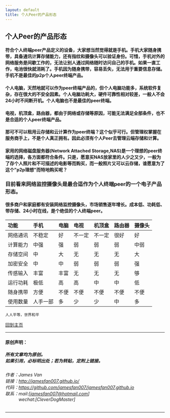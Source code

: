 ```yaml
---
layout: default
title: 个人Peer的产品形态
---
```


## 个人Peer的产品形态

#### 符合个人终端peer产品定义的设备，大家想当然觉得就是手机。手机大家随身携带，具备通讯计算存储能力，还有指纹和摄像头可以验证身份。可惜，手机对外的网络服务是间歇工作的，无法让别人通过网络随时访问自己的手机。如果一直工作，电池很快就消耗了。手机因为随身携带，容易丢失，无法用于重要信息存储。手机不是最佳的p2p个人peer终端产品。

#### 个人电脑，天然地就可以作为peer终端产品的，但个人电脑功能多，系统软件复杂，存在很大的不安全因素。个人电脑功耗大，硬件可靠性相对较差，一般人不会24小时不间断开机。个人电脑也不是最佳的peer终端。

#### 电视，机顶盒，路由器，都由于网络或存储等原因，可能无法满足全部条件，也不是合适的个人peer终端产品。

#### 那可不可以租用云存储和云计算作为peer终端？这个似乎可行。但管理权掌握在服务商手上，不是个人真正拥有。因此必须有个人Peer去管理云端存储和计算。

#### 家用的网络磁盘服务器(Network Attached Storage,NAS)是一个理想的peer终端的选择，各方面都符合条件。只是，愿意买NAS放家里的人少之又少，一般为了存个人照片和不可描述的电影等而购买，而一般照片又可以云存储，谁愿意为了这个"p2p理想"而特地购买呢？

### 目前看来网络监控摄像头是最合适作为个人终端peer的一个电子产品形态。

#### 很多商户和家庭都有安装网络监控摄像头，市场销售逐年增长。成本低、功耗低、带存储、24小时在线，是个绝佳的个人终端peer。

| 功能   | 手机   | 电脑  | 电视  | 机顶盒 | 路由器 | 摄像头 |
|:---- |:---- |:--- |:--- |:--- |:--- |:--- |
| 网络通讯 | 不稳定  | 好   | 不一定 | 不一定 | 很好  | 好   |
| 计算能力 | 中强   | 强   | 弱   | 弱   | 弱   | 中弱  |
| 存储空间 | 中    | 大   | 无   | 无   | 无   | 大   |
| 加密安全 | 中    | 中   | 弱   | 弱   | 弱   | 强   |
| 传感输入 | 丰富   | 丰富  | 无   | 无   | 无   | 够   |
| 运行功耗 | 极低   | 高   | 高   | 中   | 中   | 低   |
| 随身携带 | 方便   | 不便  | 不便  | 不便  | 不便  | 不便  |
| 使用数量 | 人手一部 | 多   | 少   | 少   | 中   | 多   |

```
人人平等，世界和平
```

[回到主页](http://jamesfan007.github.io/)

---

#### 原创声明：

##### 所有文章均为原创。 <br/> 如果引用，必标明出处；若为转贴，定附上链接。

###### 作者：James Van <br/> 链接：http://jamesfan007.github.io/ <br/> 代码：https://github.com/jamesfan007/jamesfan007.github.io <br/> 联系：mail:[jamesfan007@hotmail.com]  <br/> &emsp;&emsp;&emsp;wechat:[CleverDogMaster]

---
